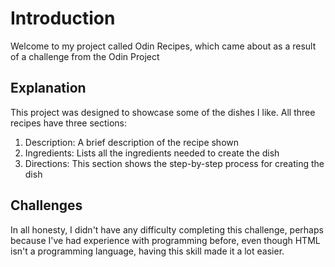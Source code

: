 # Introduction
Welcome to my project called Odin Recipes, which came about as a result of a challenge from the Odin Project

## Explanation
This project was designed to showcase some of the dishes I like. All three recipes have three sections: 
1.  Description: A brief description of the recipe shown
2. Ingredients: Lists all the ingredients needed to create the dish
3. Directions: This section shows the step-by-step process for creating the dish

## Challenges
In all honesty, I didn't have any difficulty completing this challenge, perhaps because I've had experience with programming before, even though HTML isn't a programming language, having this skill made it a lot easier.
